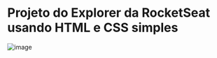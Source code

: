 # Projeto do Explorer da RocketSeat usando HTML e CSS simples
![image](https://github.com/user-attachments/assets/856a2723-1d33-4b83-9246-ef64f76b38d1)
